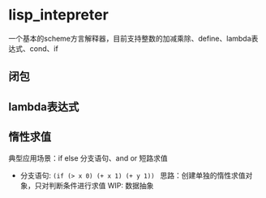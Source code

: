 # lisp_intepreter
一个基本的scheme方言解释器，目前支持整数的加减乘除、define、lambda表达式、cond、if

## 闭包

## lambda表达式
## 惰性求值
典型应用场景：if else 分支语句、and or 短路求值  
- 分支语句: ```(if (> x 0) (+ x 1) (+ y 1)) ``` 思路：创建单独的惰性求值对象，只对判断条件进行求值
WIP: 数据抽象

